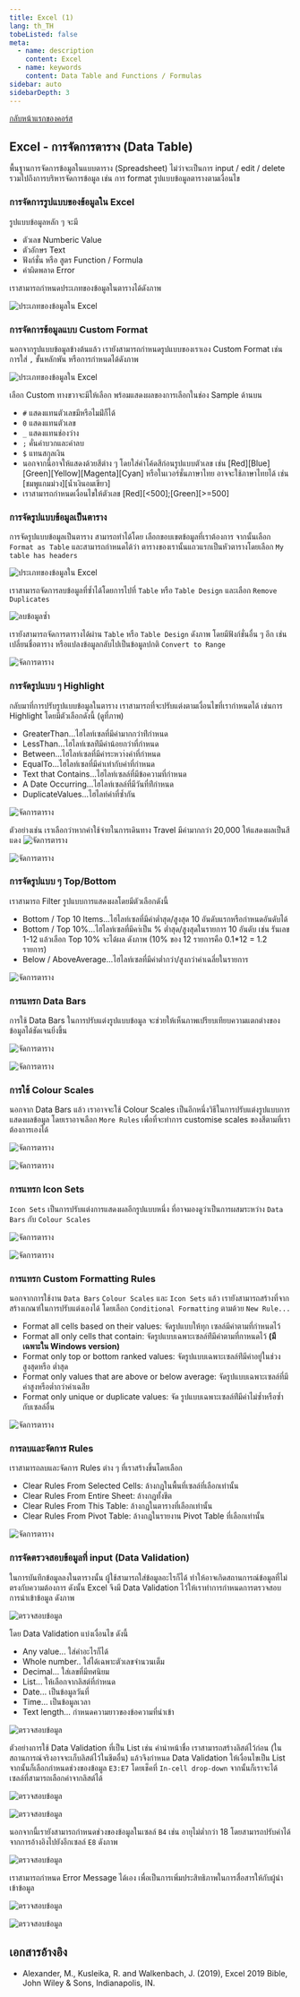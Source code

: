 ```yaml
---
title: Excel (1)
lang: th_TH
tobeListed: false
meta:
  - name: description
    content: Excel
  - name: keywords
    content: Data Table and Functions / Formulas
sidebar: auto
sidebarDepth: 3
---
```

[กลับหน้าแรกของคอร์ส](/courses/is281/)

## Excel - การจัดการตาราง (Data Table)

พื้นฐานการจัดการข้อมูลในแบบตาราง (Spreadsheet) ไม่ว่าจะเป็นการ input / edit / delete รวมไปถึงการบริหารจัดการข้อมูล เช่น การ format รูปแบบข้อมูลตารางตามเงื่อนไข

### การจัดการรูปแบบของข้อมูลใน Excel

รูปแบบข้อมูลหลัก ๆ จะมี

- ตัวเลข Numberic Value
- ตัวอักษร Text
- ฟังก์ชั่น หรือ สูตร Function / Formula
- ค่าผิดพลาด Error

เราสามารถกำหนดประเภทของข้อมูลในตารางได้ดังภาพ

![ประเภทของข้อมูลใน Excel](/assets/is281/wk11-01-data-type.png)

### การจัดการข้อมูลแบบ Custom Format

นอกจากรูปแบบข้อมูลข้างต้นแล้ว เรายังสามารถกำหนดรูปแบบของเราเอง Custom Format เช่น การใส่ `,` ขั้นหลักพัน หรือการกำหนดได้ดังภาพ

![ประเภทของข้อมูลใน Excel](/assets/is281/wk11-02-custom-data-type.png)

เลือก Custom ทางขวาจะมีให้เลือก พร้อมแสดงผลของการเลือกในช่อง Sample ด้านบน

- `#` แสดงแทนตัวเลขมีหรือไมม่ีก็ได้
- `0` แสดงแทนตัวเลข
- `_` แสดงแทนช่องว่าง
- `;` คั่นค่าบวกและค่าลบ
- `$` แทนสกุลเงิน
- นอกจากนี้อาจให้แสดงด้วยสีต่าง ๆ โดยใส่ค่าโค้ดสีก่อนรูปแบบตัวเลข เช่น [Red][Blue]
[Green][Yellow][Magenta][Cyan] หรือในเวอร์ชั่นภาษาไทย อาจจะใช้ภาษาไทยได้ เช่น [ชมพูแกมม่วง][น้ำเงินอมเขียว]
- เราสามารถกำหนดเงื่อนไขให้ตัวเลข
[Red][<500];[Green][>=500]

### การจัดรูปแบบข้อมูลเป็นตาราง

การจัดรูปแบบข้อมูลเป็นตาราง สามารถทำได้โดย เลือกขอบเขตข้อมูลที่เราต้องการ จากนั้นเลือก `Format as Table` และสามารถกำหนดได้ว่า ตารางของเรานั้นแถวแรกเป็นหัวตารางโดยเลือก `My table has headers`

![ประเภทของข้อมูลใน Excel](/assets/is281/wk11-03-format-as-table.png)

เราสามารถจัดการลบข้อมูลที่ซ้ำได้โดยการไปที่ `Table` หรือ `Table Design` และเลือก `Remove Duplicates`

![ลบข้อมูลซ้ำ](/assets/is281/wk11-04-remove-duplicates.png)

เรายังสามารถจัดการตารางได้ผ่าน `Table` หรือ `Table Design` ดังภาพ โดยมีฟังก์ชั่นอื่น ๆ อีก เช่น เปลี่ยนชื่อตาราง หรือแปลงข้อมูลกลับไปเป็นข้อมูลปกติ `Convert to Range`

![จัดการตาราง](/assets/is281/wk11-05-manipulate-table.png)

### การจัดรูปแบบ ๆ Highlight

กลับมาที่การปรับรูปแบบข้อมูลในตาราง เราสามารถที่จะปรับแต่งตามเงื่อนไขที่เรากำหนดได้ เช่นการ Highlight โดยมีตัวเลือกดังนี้ (ดูที่ภาพ)

- GreaterThan...ไฮไลท์เซลที่มีค่ามากกว่าท่ีกำหนด
- LessThan...ไฮไลท์เซลท่ีมีค่าน้อยกว่าที่กำหนด
- Between...ไฮไลท์เซลที่มีค่าระหวา่งค่าที่กำหนด
- EqualTo...ไฮไลท์เซลที่มีค่าเท่ากับค่าที่กำหนด
- Text that Contains...ไฮไลท์เซลล์ที่มีข้อความที่กำหนด
- A Date Occurring...ไฮไลท์เซลล์ที่มีวันที่ท่ีกำหนด
- DuplicateValues...ไฮไลท์ค่าที่ซ้ำกัน

![จัดการตาราง](/assets/is281/wk11-06-conditional-format-table.png)

ตัวอย่างเช่น เราเลือกว่าหากค่าใช้จ่ายในการเดินทาง Travel มีค่ามากกว่า 20,000 ให้แสดงผลเป็นสีแดง
![จัดการตาราง](/assets/is281/wk11-07-conditional-format.png)

![จัดการตาราง](/assets/is281/wk11-08-conditional-format.png)

### การจัดรูปแบบ ๆ Top/Bottom

เราสามารถ Filter รูปแบบการแสดงผลโดยมีตัวเลือกดังนี้

- Bottom / Top 10 Items...ไฮไลท์เซลที่มีค่าต่ำสุด/สูงสุด 10 อันดับแรกหรือกำหนดอันดับได้
- Bottom / Top 10%...ไฮไลท์เซลที่มีคา่เป็น % ต่ำสุด/สูงสุดในรายการ 10 อันดับ เช่น รันเลข 1-12 แล้วเลือก Top 10% จะได้ผล ดังภาพ (10% ของ 12 รายการคือ 0.1*12 = 1.2 รายการ)
- Below / AboveAverage...ไฮไลท์เซลที่มีค่าต่ำกว่า/สูงกว่าค่าเฉลี่ยในรายการ

![จัดการตาราง](/assets/is281/wk11-09-conditional-format.png)

### การแทรก Data Bars

การใช้ Data Bars ในการปรับแต่งรูปแบบข้อมูล จะช่วยให้เห็นภาพเปรียบเทียบความแตกต่างของข้อมูลได้ชัดเจนยิ่งขึ้น

![จัดการตาราง](/assets/is281/wk11-10-data-bars.png)

![จัดการตาราง](/assets/is281/wk11-11-data-bars.png)

### การใช้ Colour Scales

นอกจาก Data Bars แล้ว เราอาจจะใช้ Colour Scales เป็นอีกหนึ่งวิธีในการปรับแต่งรูปแบบการแสดงผลข้อมูล โดยเราอาจเลือก `More Rules` เพื่อที่จะทำการ customise scales ของสีตามที่เราต้องการเองได้

![จัดการตาราง](/assets/is281/wk11-12-colour-scales.png)

![จัดการตาราง](/assets/is281/wk11-13-colour-scales.png)

### การแทรก Icon Sets

`Icon Sets` เป็นการปรับแต่งการแสดงผลอีกรูปแบบหนึ่ง ที่อาจมองดูว่าเป็นการผสมระหว่าง `Data Bars` กับ `Colour Scales`

![จัดการตาราง](/assets/is281/wk11-14-icon-sets.png)

![จัดการตาราง](/assets/is281/wk11-15-icon-sets.png)

### การแทรก Custom Formatting Rules

นอกจากการใช้งาน `Data Bars` `Colour Scales` และ `Icon Sets` แล้ว เรายังสามารถสร้างที่จากสร้างเกณฑ์ในการปรับแต่งเองได้ โดยเลือก `Conditional Formatting` ตามด้วย `New Rule...` 

- Format all cells based on their values: จัดรูปแบบให้ทุก เซลล์มีค่าตามที่กำหนดไว้
- Format all only cells that contain: จัดรูปแบบเฉพาะเซลล์ท่ีมีค่าตามที่กาหนดไว้ **(มีเฉพาะใน Windows version)**
- Format only top or bottom ranked values: จัดรูปแบบเฉพาะเซลล์ท่ีมีค่าอยู่ในช่วงสูงสุดหรือ
ต่ำสุด
- Format only values that are above or below average: จัดรูปแบบเฉพาะเซลล์ที่มีค่าสูงหรือต่ำกว่าค่าเฉล่ีย
- Format only unique or duplicate values: จัด รูปแบบเฉพาะเซลล์ท่ีมีค่าไม่ซ้ำหรือซ้ำกับเซลล์อื่น

![จัดการตาราง](/assets/is281/wk11-16-new-rules.png)

### การลบและจัดการ Rules

เราสามารถลบและจัดการ Rules ต่าง ๆ ที่เราสร้างขึ้นโดยเลือก

- Clear Rules From Selected Cells: ล้างกฎในพื้นที่เซลล์ที่เลือกเท่านั้น
- Clear Rules From Entire Sheet: ล้างกฎทั้งชีต
- Clear Rules From This Table: ล้างกฎในตารางที่เลือกเท่านั้น
- Clear Rules From Pivot Table: ล้างกฎในรายงาน Pivot Table ที่เลือกเท่านั้น

![จัดการตาราง](/assets/is281/wk11-17-manage-rules.png)

### การจัดตรวจสอบข้อมูลที่ input (Data Validation)

ในการบันทึกข้อมูลลงในตารางนั้น ผู้ใช้สามารถใส่ข้อมูลอะไรก็ได้ ทำให้อาจเกิดสถานการณ์ข้อมูลที่ไม่ตรงกับความต้องการ ดังนั้น Excel จึงมี Data Validation ไว้ให้เราทำการกำหนดการตรวจสอบการนำเข้าข้อมูล ดังภาพ

![ตรวจสอบข้อมูล](/assets/is281/wk11-18-data-validation.png)

โดย Data Validation แบ่งเงื่อนไข ดังนี้

- Any value... ใส่ค่าอะไรก็ได้
- Whole number.. ใส่ได้เฉพาะตัวเลขจำนวนเต็ม
- Decimal... ใส่เลขที่มีทศนิยม
- List... ให้เลือกจากลิสต์ที่กำหนด
- Date... เป็นข้อมูลวันที่
- Time... เป็นข้อมูลเวลา
- Text length... กำหนดความยาวของข้อความที่นำเข้า

![ตรวจสอบข้อมูล](/assets/is281/wk11-19-data-validation.png)

ตัวอย่างการใช้ Data Validation ที่เป็น List เช่น คำนำหน้าชื่อ เราสามารถสร้างลิสต์ไว้ก่อน (ในสถานการณ์จริงอาจจะเก็บลิสต์ไว้ในชีตอื่น) แล้วจึงกำหนด Data Validation ให้เงื่อนไขเป็น List จากนั้นก็เลือกกำหนดช่วงของข้อมูล `E3:E7` โดยเช็คที่ `In-cell drop-down` จากนั้นก็เราจะได้เซลล์ที่สามารถเลือกค่าจากลิสต์ได้

![ตรวจสอบข้อมูล](/assets/is281/wk11-20-list-validation.png)

![ตรวจสอบข้อมูล](/assets/is281/wk11-21-list-validation.png)

นอกจากนี้เรายังสามารถกำหนดช่วงของข้อมูลในเซลล์ `B4` เช่น อายุไม่ต่ำกว่า 18 โดยสามารถปรับค่าได้จากการอ้างอิงไปยังอีกเซลล์ `E8` ดังภาพ

![ตรวจสอบข้อมูล](/assets/is281/wk11-22-input-validation.png)

เราสามารถกำหนด Error Message ได้เอง เพื่อเป็นการเพิ่มประสิทธิภาพในการสื่อสารให้กับผู้นำเข้าข้อมูล

![ตรวจสอบข้อมูล](/assets/is281/wk11-23-input-validation.png)

![ตรวจสอบข้อมูล](/assets/is281/wk11-24-input-validation.png)

## เอกสารอ้างอิง

- Alexander, M., Kusleika, R. and Walkenbach, J. (2019), Excel 2019 Bible, John Wiley & Sons, Indianapolis, IN.
